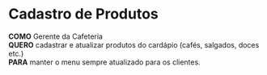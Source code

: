 # Cadastro de Produtos

**COMO** Gerente da Cafeteria  
**QUERO** cadastrar e atualizar produtos do cardápio (cafés, salgados, doces etc.)  
**PARA** manter o menu sempre atualizado para os clientes.

